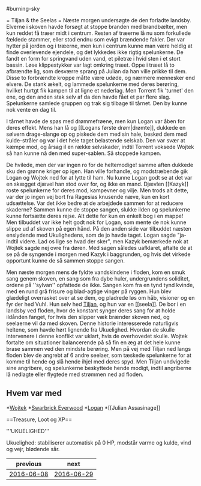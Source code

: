 #burning-sky

= Tiljan & the Seelas =
Næste morgen undersøgte de den forladte landsby. Elverne i skoven havde forsøgt at stoppe branden med brandbælter, men kun reddet få træer midt i centrum. Resten af træerne lå nu som forkullede fældede stammer, eller stod endnu som evigt brændende fakler. Der var hytter på jorden og i træerne, men kun i centrum kunne man være heldig at finde overlevende ejendele, og det lykkedes ikke rigtig spelunkerne. De fandt en form for springvand uden vand, et piletræ i hvid sten i et stort bassin. Løse klippestykker var lagt omkring træet. Oppe i træet lå to afbrændte lig, som desværre sprang på Julian da han ville prikke til dem. Disse to forbrændte kroppe måtte være udøde, og nærmere mennesker end elvere. De stank ækelt, og lammede spelunkerne med deres berøring, hvilket hurtgt fik kampen til at ligne et nederlag. Men Torrent fik 'turnet' den ene, og den anden stak selv af da den havde fået et par flere slag. Spelunkerne samlede gruppen og trak sig tilbage til tårnet. Den by kunne nok vente en dag til.

I tårnet havde de spas med drømmefrøene, men kun Logan var åben for deres effekt. Mens han lå og [[Logans første drøm|drømte]], dukkede en sølvern drage-slange op og piskede dem med sin hale, beskød dem med kulde-stråler og var i det hele taget belastende selskab. Den var svær at kæmpe mod, og årsag il en række selvskader, indtil Torrent voksede Wojtek så han kunne nå den med super-sablen. Så stoppede kampen.

De hvilede, men der var ingen ro for de heltemodige! samme aften dukkede sku den grønne kriger op igen. Han ville forhandle, og modstræbende gik Logan og Wojtek ned for at lytte til ham. Nu kunne Logan godt se at det var en skægget djævel han stod over for, og ikke en mand. Djævlen [[Kazyk]] roste spelunkerne for deres mod, kampevner og vilje. Men trods alt dette, var der jo ingen vej bort fra Ragesias knusende næve, kun en kort udsættelse. Var det ikke bedre at de arbejdede sammen for at reducere skaderne? Sammen kunne de stoppe sangen, slukke ilden og spelunkerne kunne fortsætte deres rejse. Alt dette for kun en enkelt bog i en mappe! Men tilbuddet var ikke helt godt nok for Logan, som mente de nok kunne slippe ud af skoven på egen hånd. På den anden side var tilbuddet næsten enslydende med Ukulighedens, som de jo havde taget. Logan sagde "ja- indtil videre. Lad os lige se hvad der sker", men Kazyk bemærkede nok at Wojtek sagde nej ovre fra døren. Med sagen således uafklaret, aftalte de at se på de syngende i morgen med Kazyk i baggrunden, og hvis det virkede opportunt kunne de så sammen stoppe sangen.

Men næste morgen mens de fyldte vandskindene i floden, kom en smuk sang genem skoven, en sang som fra dybe huler, undergrundens soliditet, ordene på ''sylvan'' opfattede de ikke. Sangen kom fra en tynd tynd kvinde, med en rund grå frisure og blad-agtige vinger på ryggen. Hun blev glædeligt overrasket over at se dem, og pladrede løs om håb, visioner og en fyr der hed Vuhl. Hun selv hed [Tiljan](./Tiljan.md), og hun var en [[seela]]. De bor i en landsby ved floden, hvor de konstant synger deres sang for at holde ildånden fanget, for hvis den slipper væk brænder skoven ned, og seelaerne vil dø med skoven. Denne historie interesserede naturligvis heltene, som havde hørt lignende fra Ukuelighed. Hvordan de skulle intervenere i denne konflikt var uklart, hvis de overhovedet skulle. Wojtek fortalte om situationer balancerende på så fin en æg at det hele kunne brase sammen ved den mindste berøring. Men på vej med Tiljan ned langs floden blev de angrebt af 6 andre seelaer, som tæskede spelunkerne for at komme til hende og slå hende ihjel med deres spyd. Men Tiljan undvigede sine angribere, og spelunkerne beskyttede hende modigt, indtil angriberne lå nedlagte eller flygtede med strømmen ned ad floden.

 


## Hvem var med
*[Wojtek](./Wojtek.md)
*[Swarbrick Everwood](./Swarbrick%20Everwood.md)
*[Logan](./Logan.md)
*[[Julian Assasinage]]



==Treasure, Loot og XP==


 '''UKUELIGHED'''

Ukuelighed: stabiliserer automatisk på 0 HP, modstår varme og kulde, vind og vejr, blødende sår.

| previous | next |
| --- | --- |
| [2016-06-08](./2016-06-08.md) | [2016-06-29](./2016-06-29.md) |
